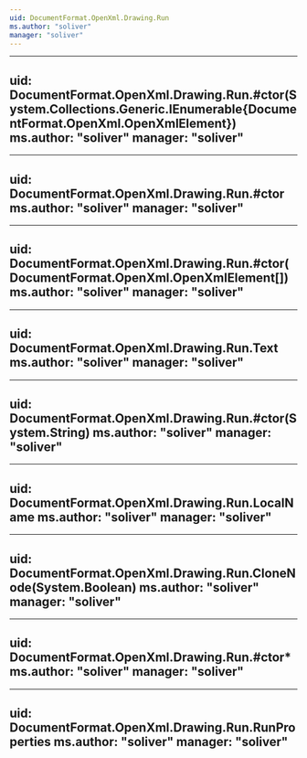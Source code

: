 ```yaml
---
uid: DocumentFormat.OpenXml.Drawing.Run
ms.author: "soliver"
manager: "soliver"
---
```


---
uid: DocumentFormat.OpenXml.Drawing.Run.#ctor(System.Collections.Generic.IEnumerable{DocumentFormat.OpenXml.OpenXmlElement})
ms.author: "soliver"
manager: "soliver"
---

---
uid: DocumentFormat.OpenXml.Drawing.Run.#ctor
ms.author: "soliver"
manager: "soliver"
---

---
uid: DocumentFormat.OpenXml.Drawing.Run.#ctor(DocumentFormat.OpenXml.OpenXmlElement[])
ms.author: "soliver"
manager: "soliver"
---

---
uid: DocumentFormat.OpenXml.Drawing.Run.Text
ms.author: "soliver"
manager: "soliver"
---

---
uid: DocumentFormat.OpenXml.Drawing.Run.#ctor(System.String)
ms.author: "soliver"
manager: "soliver"
---

---
uid: DocumentFormat.OpenXml.Drawing.Run.LocalName
ms.author: "soliver"
manager: "soliver"
---

---
uid: DocumentFormat.OpenXml.Drawing.Run.CloneNode(System.Boolean)
ms.author: "soliver"
manager: "soliver"
---

---
uid: DocumentFormat.OpenXml.Drawing.Run.#ctor*
ms.author: "soliver"
manager: "soliver"
---

---
uid: DocumentFormat.OpenXml.Drawing.Run.RunProperties
ms.author: "soliver"
manager: "soliver"
---
